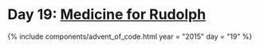 # Day 19: [Medicine for Rudolph](https://adventofcode.com/2015/day/19)

{% include components/advent_of_code.html
	year = "2015" day = "19"
%}
